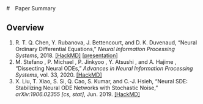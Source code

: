 #　Paper Summary
## Overview

1. R. T. Q. Chen, Y. Rubanova, J. Bettencourt, and D. K. Duvenaud, “Neural Ordinary Differential Equations,” *Neural Information Processing Systems*, 2018. 
   [[HackMD]](https://hackmd.io/@Chieh997/BygEi-iaY) [[presentation]](https://hackmd.io/@Chieh997/2017NODEs)
2. M. Stefano , P. Michael , P. Jinkyoo , Y. Atsushi , and A. Hajime , “Dissecting Neural ODEs,” *Advances in Neural Information Processing Systems*, vol. 33, 2020.‌
   [[HackMD]](https://hackmd.io/@Chieh997/rJqo7jKaK)
3. X. Liu, T. Xiao, S. Si, Q. Cao, S. Kumar, and C.-J. Hsieh, “Neural SDE: Stabilizing Neural ODE Networks with Stochastic Noise,” *arXiv:1906.02355 [cs, stat]*, Jun. 2019.
   [[HackMD]](https://hackmd.io/@Chieh997/rJqo7jKaK)
